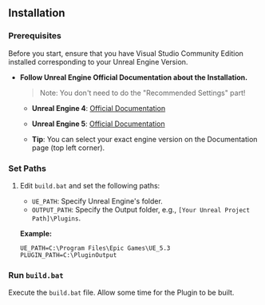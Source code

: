 ## Installation

### Prerequisites 
Before you start, ensure that you have Visual Studio Community Edition installed corresponding to your Unreal Engine Version.

- **Follow Unreal Engine Official Documentation about the Installation.** 

    > Note: You don't need to do the "Recommended Settings" part!

  - **Unreal Engine 4**: 
    [Official Documentation](https://docs.unrealengine.com/4.27/en-US/ProductionPipelines/DevelopmentSetup/VisualStudioSetup/)

  - **Unreal Engine 5**: 
    [Official Documentation](https://docs.unrealengine.com/5.3/en-US/setting-up-visual-studio-development-environment-for-cplusplus-projects-in-unreal-engine/)

  - **Tip**: You can select your exact engine version on the Documentation page (top left corner).

### Set Paths

1. Edit `build.bat` and set the following paths:

    - `UE_PATH`: Specify Unreal Engine's folder.
    - `OUTPUT_PATH`: Specify the Output folder, e.g., `[Your Unreal Project Path]\Plugins`.

    **Example:**
    ```
    UE_PATH=C:\Program Files\Epic Games\UE_5.3
    PLUGIN_PATH=C:\PluginOutput
    ```

### Run `build.bat`

Execute the `build.bat` file. Allow some time for the Plugin to be built.
